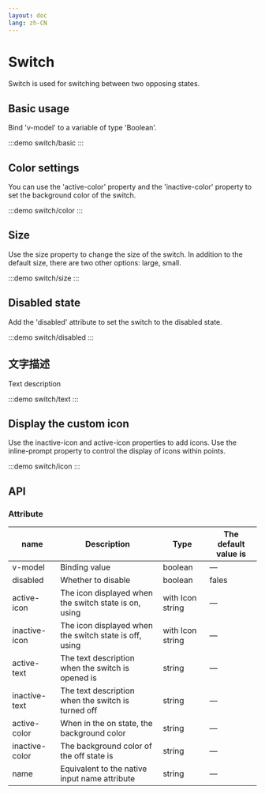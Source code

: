 ```yaml
---
layout: doc
lang: zh-CN
---
```


# Switch

Switch is used for switching between two opposing states.

## Basic usage

Bind 'v-model' to a variable of type 'Boolean'.

:::demo
switch/basic
:::

## Color settings

You can use the 'active-color' property and the 'inactive-color' property to set the background color of the switch.

:::demo
switch/color
:::

## Size

Use the size property to change the size of the switch. In addition to the default size, there are two other options:
large, small.

:::demo
switch/size
:::

## Disabled state

Add the 'disabled' attribute to set the switch to the disabled state.

:::demo
switch/disabled
:::

## 文字描述

Text description

:::demo
switch/text
:::

## Display the custom icon

Use the inactive-icon and active-icon properties to add icons. Use the inline-prompt property to control the display of
icons within points.

:::demo
switch/icon
:::

## API

### Attribute

| name           | Description                                            | Type             | The default value is |
| -------------- | ------------------------------------------------------ | ---------------- | -------------------- |
| v-model        | Binding value                                          | boolean          | —                    |
| disabled       | Whether to disable                                     | boolean          | fales                |
| active-icon    | The icon displayed when the switch state is on, using  | with Icon string | —                    |
| inactive-icon  | The icon displayed when the switch state is off, using | with Icon string | —                    |
| active-text    | The text description when the switch is opened is      | string           | —                    |
| inactive-text  | The text description when the switch is turned off     | string           | —                    |
| active-color   | When in the on state, the background color             | string           | —                    |
| inactive-color | The background color of the off state is               | string           | —                    |
| name           | Equivalent to the native input name attribute          | string           | —                    |
